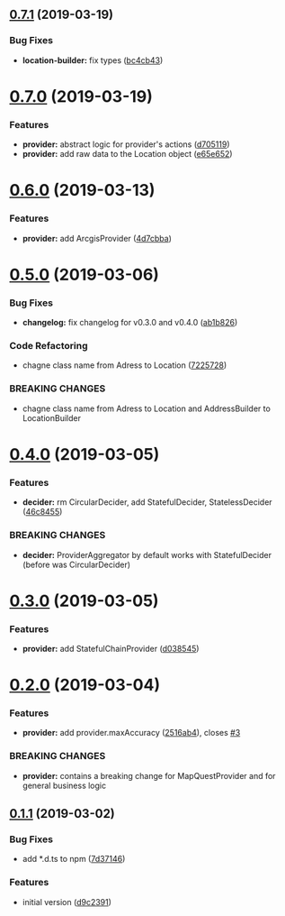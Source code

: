 ## [0.7.1](https://github.com/goparrot/geocoder/compare/v0.7.0...v0.7.1) (2019-03-19)

### Bug Fixes

*   **location-builder:** fix types ([bc4cb43](https://github.com/goparrot/geocoder/commit/bc4cb43))

# [0.7.0](https://github.com/goparrot/geocoder/compare/v0.6.0...v0.7.0) (2019-03-19)

### Features

*   **provider:** abstract logic for provider's actions ([d705119](https://github.com/goparrot/geocoder/commit/d705119))
*   **provider:** add raw data to the Location object ([e65e652](https://github.com/goparrot/geocoder/commit/e65e652))

# [0.6.0](https://github.com/goparrot/geocoder/compare/v0.5.0...v0.6.0) (2019-03-13)

### Features

*   **provider:** add ArcgisProvider ([4d7cbba](https://github.com/goparrot/geocoder/commit/4d7cbba))

# [0.5.0](https://github.com/goparrot/geocoder/compare/v0.4.0...v0.5.0) (2019-03-06)

### Bug Fixes

*   **changelog:** fix changelog for v0.3.0 and v0.4.0 ([ab1b826](https://github.com/goparrot/geocoder/commit/ab1b826))

### Code Refactoring

*   chagne class name from Adress to Location ([7225728](https://github.com/goparrot/geocoder/commit/7225728))

### BREAKING CHANGES

*   chagne class name from Adress to Location and AddressBuilder to LocationBuilder

# [0.4.0](https://github.com/goparrot/geocoder/compare/v0.3.0...v0.4.0) (2019-03-05)

### Features

*   **decider:** rm CircularDecider, add StatefulDecider, StatelessDecider ([46c8455](https://github.com/goparrot/geocoder/commit/46c8455))

### BREAKING CHANGES

*   **decider:** ProviderAggregator by default works with StatefulDecider (before was
    CircularDecider)

# [0.3.0](https://github.com/goparrot/geocoder/compare/v0.2.0...v0.3.0) (2019-03-05)

### Features

*   **provider:** add StatefulChainProvider ([d038545](https://github.com/goparrot/geocoder/commit/d038545))

# [0.2.0](https://github.com/goparrot/geocoder/compare/0.1.1...v0.2.0) (2019-03-04)

### Features

*   **provider:** add provider.maxAccuracy ([2516ab4](https://github.com/goparrot/geocoder/commit/2516ab4)), closes [#3](https://github.com/goparrot/geocoder/issues/3)

### BREAKING CHANGES

*   **provider:** contains a breaking change for MapQuestProvider and for general business logic

## [0.1.1](https://github.com/goparrot/geocoder/compare/d9c2391...0.1.1) (2019-03-02)

### Bug Fixes

*   add \*.d.ts to npm ([7d37146](https://github.com/goparrot/geocoder/commit/7d37146))

### Features

*   initial version ([d9c2391](https://github.com/goparrot/geocoder/commit/d9c2391))
